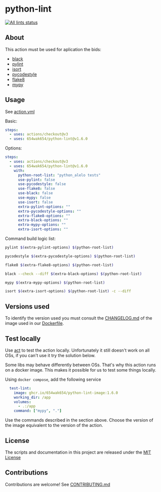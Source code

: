 # python-lint

<p align="left">
  <a href="https://github.com/654wak654/python-lint"><img alt="All lints status" src="https://github.com/654wak654/python-lint/workflows/all-lints/badge.svg"></a></p>

## About

This action must be used for aplication the bids:

- [black](https://github.com/psf/black)
- [pylint](https://www.pylint.org/)
- [isort](https://github.com/timothycrosley/isort)
- [pycodestyle](https://pycodestyle.readthedocs.io)
- [flake8](http://flake8.pycqa.org)
- [mypy](http://mypy-lang.org/)

## Usage

See [action.yml](action.yml)

Basic:

```yml
steps:
  - uses: actions/checkout@v3
  - uses: 654wak654/python-lint@v1.6.0
```

Options:

```yml
steps:
  - uses: actions/checkout@v3
  - uses: 654wak654/python-lint@v1.6.0
    with:
      python-root-list: "python_alelo tests"
      use-pylint: false
      use-pycodestyle: false
      use-flake8: false
      use-black: false
      use-mypy: false
      use-isort: false
      extra-pylint-options: ""
      extra-pycodestyle-options: ""
      extra-flake8-options: ""
      extra-black-options: ""
      extra-mypy-options: ""
      extra-isort-options: ""
```

Command build logic list:

```bash
pylint $(extra-pylint-options) $(python-root-list)

pycodestyle $(extra-pycodestyle-options) $(python-root-list)

flake8 $(extra-flake8-options) $(python-root-list)

black --check --diff $(extra-black-options) $(python-root-list)

mypy $(extra-mypy-options) $(python-root-list)

isort $(extra-isort-options) $(python-root-list) -c --diff
```

## Versions used

To identify the version used you must consult the [CHANGELOG.md](https://github.com/654wak654/python-lint-image/blob/master/CHANGELOG.md) of the image used in our [Dockerfile](https://github.com/654wak654/python-lint-image/blob/master/Dockerfile).

## Test locally

Use [act](https://github.com/nektos/act) to test the action locally.
Unfortunately it still doesn't work on all OSs, if you can't use it try the solution below.

Some libs may behave differently between OSs.
That's why this action runs on a docker image. This makes it possible for us to test some things locally.

Using `docker compose`, add the following service

```yml
  test-lint:
    image: ghcr.io/654wak654/python-lint-image:1.6.0
    working_dir: /app
    volumes:
      - .:/app
    command: ["mypy", "."]
```

Use the commands described in the section above. Choose the version of the image equivalent to the version of the action.

## License

The scripts and documentation in this project are released under the [MIT License](LICENSE)

## Contributions

Contributions are welcome! See [CONTRIBUTING.md](CONTRIBUTING.md)
